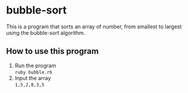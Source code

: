 # bubble-sort
This is a program that sorts an array of number, from smallest to largest using the bubble-sort algorithm.
## How to use this program
1. Run the program\
    `ruby bubble.rb`
2. Input the array\
    `1,5,2,8,3,5`